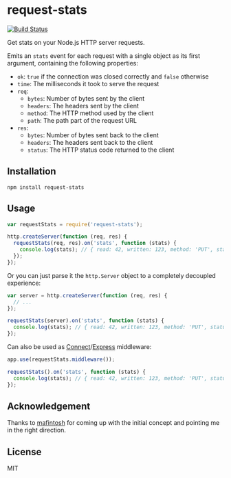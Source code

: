 # request-stats

[![Build Status](https://travis-ci.org/watson/request-stats.png)](https://travis-ci.org/watson/request-stats)

Get stats on your Node.js HTTP server requests.

Emits an `stats` event for each request with a single object as its
first argument, containing the following properties:

- `ok`: `true` if the connection was closed correctly and `false` otherwise
- `time`: The milliseconds it took to serve the request
- `req`:
  - `bytes`: Number of bytes sent by the client
  - `headers`: The headers sent by the client
  - `method`: The HTTP method used by the client
  - `path`: The path part of the request URL
- `res`:
  - `bytes`: Number of bytes sent back to the client
  - `headers`: The headers sent back to the client
  - `status`: The HTTP status code returned to the client

## Installation

```
npm install request-stats
```

## Usage

```javascript
var requestStats = require('request-stats');

http.createServer(function (req, res) {
  requestStats(req, res).on('stats', function (stats) {
    console.log(stats); // { read: 42, written: 123, method: 'PUT', status: 200 }
  });
});
```

Or you can just parse it the `http.Server` object to a completely
decoupled experience:

```javascript
var server = http.createServer(function (req, res) {
  // ...
});

requestStats(server).on('stats', function (stats) {
  console.log(stats); // { read: 42, written: 123, method: 'PUT', status: 200 }
});
```

Can also be used as [Connect](https://github.com/senchalabs/connect)/[Express](http://expressjs.com/) middleware:

```javascript
app.use(requestStats.middleware());

requestStats().on('stats', function (stats) {
  console.log(stats); // { read: 42, written: 123, method: 'PUT', status: 200 }
});
```

## Acknowledgement

Thanks to [mafintosh](https://github.com/mafintosh) for coming up with
the initial concept and pointing me in the right direction.

## License

MIT
